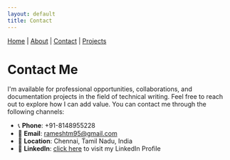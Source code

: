 ```yaml
---
layout: default
title: Contact
---
```

<style>
header {
  height: 30vh;
}
</style>

[Home](index.md) | [About](about.md) | [Contact](contact.md) | [Projects](projects.md)

# Contact Me

I'm available for professional opportunities, collaborations, and documentation projects in the field of technical writing. Feel free to reach out to explore how I can add value. You can contact me through the following channels:

- 📞 **Phone**: +91-8148955228
- 📧 **Email**: [rameshtm95@gmail.com](mailto:rameshtm95@gmail.com)
- 📍 **Location**: Chennai, Tamil Nadu, India
- 💼 **LinkedIn**: [click here](https://www.linkedin.com/in/ramesh-t-3750a0147/) to visit my LinkedIn Profile